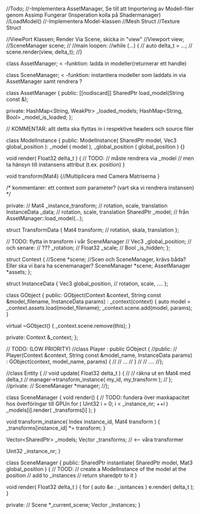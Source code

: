 //Todo;
   //-Implementera AssetManager, Se till att Importering av Modell-filer genom Assimp Fungerar (Insperation kolla på Shadermanager)
         //LoadModel()
   //-Implementera Model-klassen
         //Mesh    Struct
         //Texture Struct

   //ViewPort Klassen; Render Via Scene, skicka in "view"
         //Viewport view;
         //SceneManager scene;
         //
         //main loopen:
         //while (...) {
         //   auto delta_t = ...;
         //   scene.render(view, delta_t);
         //}


class AssetManager; < -funktion: ladda in modeller(returnerar ett handle)

class SceneManager; < -funktion: instantiera modeller som laddats in via AssetManager samt rendrera ?


class AssetManager {
public:
   [[nodiscard]] SharedPtr<Model>   load_model(String const &);

private:
   HashMap<String, WeakPtr<Model>>  _loaded_models;
   HashMap<String, Bool>            _model_is_loaded;
};



// KOMMENTAR: allt detta ska flyttas in i respektive headers och source filer

class ModelInstance {
public:
   ModelInstance( SharedPtr<Model> model, Vec3 global_position ):
      _model            ( model ),
      _global_position  ( global_position )
   {}

   void render( Float32 delta_t ) {
      // TODO:
      //    måste rendrera via _model
      //    men ta hänsyn till instansens attribut (t.ex. position)
   }

   void transform(Mat4) {//Multiplicera med Camera Matriserna  }

/* kommentarer:
      ett context som parameter? (vart ska vi rendrera instansen)
*/

private:
   //  Mat4              _instance_transform; // rotation, scale, translation
   InstanceData      _data; // rotation, scale, translation
   SharedPtr<Model> _model; // från AssetManager::load_model(...);


   struct TransformData {
      Mat4 transform; // rotation, skala, translation
   };


// TODO: flytta in transform i vår SceneManager
//  Vec3             _global_position;
// och senare:
// ???              _rotation;
// Float32          _scale;
// Bool             _is_hidden;
};

struct Context {
   //Scene *scene;           //Scen och SceneManager, krävs båda? Eller ska vi bara ha scenemanager?
   SceneManager *scene;
   AssetManager *assets;
};

struct InstanceData {
   Vec3  global_position,
      // rotation, scale, ....
};

class GObject {
public:
   GObject(Context &context, String const &model_filename, InstanceData params) :
      _context(context)
   {
      auto model = _context.assets.load(model_filename);
      _context.scene.add(model, params);
   }

   virtual ~GObject() {
      _context.scene.remove(this);
   }

private:
   Context &_context;
};

   // TODO: (LOW PRIORITY)
   //class Player : public GObject {
   //public:
   //   Player(Context &context, String const &model_name, InstanceData params) : GObject(context, model_name, params) {
   //      // ...
   //   }
   //   // ....
   //};

//class Entity {
//   void update( Float32 delta_t ) {
//      // räkna ut en Mat4 med delta_t
//      manager->transform_instance( my_id, my_transform );
//   };
//private:
//   SceneManager *manager;
//};


class SceneManager {
   void render() {
      // TODO: fundera över maxkapacitet hos överföringar till GPUn
      for ( Uint32 i = 0;  i < _instance_nr;  ++i )
         _models[i].render( _transforms[i] );
   }

   void transform_instance( Index instance_id, Mat4 transform ) {
      _transforms[instance_id] *= transform;
   }

   Vector<SharedPtr<Model>>  _models;
   Vector<Mat4>              _transforms; // <-- våra transformer

   Uint32                    _instance_nr;
}





class SceneManager {
public:
   SharedPtr<ModelInstance> instantiate( SharedPtr<Model> model, Mat3 global_position ) {
      // TOOD:
      //    create a ModelInstance of the model at the position
      //    add to _instances
      //    return sharedptr to it
   }

   void render( Float32 delta_t ) {
      for ( auto &e : _isntances )
         e.render( delta_t );
   }

private:
// Scene *_current_scene;
   Vector<ModelInstance> _instances;
}


